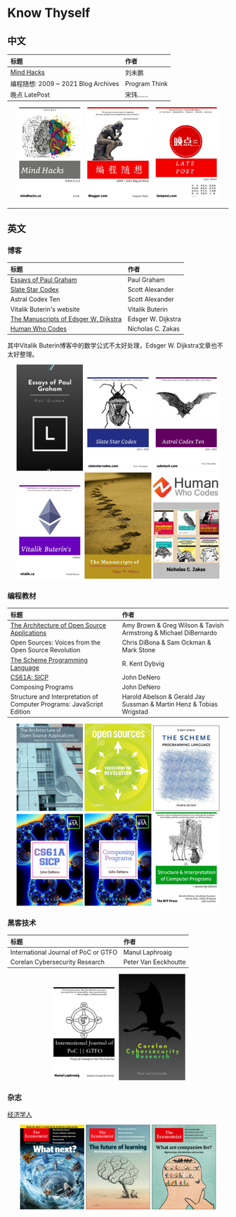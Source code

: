 # Know Thyself

## 中文

标题|作者
:-|:-
[Mind Hacks](https://github.com/evmn/Mind-Hacks)|刘未鹏
编程随想: 2009 ~ 2021 Blog Archives|Program Think
晚点 LatePost|宋玮……


<p align="middle">
<img src="images/Mind-Hack.jpg"  width=30% />
<img src="images/Program-Think.jpg" width=30% />
<img src="images/LatePost.jpg" width=30% />
</p>

---

## 英文

### 博客

标题|作者
:-|:-
[Essays of Paul Graham](https://github.com/evmn/Paul-Graham)|Paul Graham
[Slate Star Codex](https://github.com/evmn/Slate-Star-Codex)|Scott Alexander
Astral Codex Ten|Scott Alexander
Vitalik Buterin's website|Vitalik Buterin
[The Manuscripts of Edsger W. Dijkstra](https://github.com/evmn/The-Manuscripts-of-Edsger-W.-Dijkstra)|Edsger W. Dijkstra
[Human Who Codes](https://github.com/evmn/Nicholas-C.-Zakas)|Nicholas C. Zakas

其中Vitalik Buterin博客中的数学公式不太好处理，Edsger W. Dijkstra文章也不太好整理。

<p align="middle">
<img src="images/Paul-Graham.jpg"  width=30% />
<img src="images/Slate-Star-Codex.jpg" width=30% />
<img src="images/Astral-Codex-Ten.jpg" width=30% />
<img src="images/Vitalik-Buterin.jpg"  width=30% />
<img src="images/Edsger-Dijkstra.jpg" width=30% />
<img src="images/humanwhocodes.jpg" width=30% />
</p>

### 编程教材

标题|作者
:-|:-
[The Architecture of Open Source Applications](https://github.com/evmn/aosabook)|Amy Brown & Greg Wilson & Tavish Armstrong & Michael DiBernardo
Open Sources: Voices from the Open Source Revolution|Chris DiBona & Sam Ockman & Mark Stone
[The Scheme Programming Language](https://github.com/evmn/tspl4)|R. Kent Dybvig
[CS61A: SICP](https://github.com/evmn/cs61a)|John DeNero
Composing Programs|John DeNero
Structure and Interpretation of Computer Programs: JavaScript Edition|Harold Abelson & Gerald Jay Sussman & Martin Henz & Tobias Wrigstad

<p align="middle">
<img src="images/aosabook.jpg" width=30% />
<img src="images/Open-Sources.jpg"  width=30% />
<img src="images/tspl4.jpg" width=30% />
<img src="images/CS61A.jpg" width=30% />
<img src="images/Composing-Program.jpg" width=30% />
<img src="images/SICP-JS.jpg"  width=30% />
</p>

### 黑客技术

标题|作者
:-|:-
International Journal of PoC or GTFO|Manul Laphroaig
Corelan Cybersecurity Research|Peter Van Eeckhoutte

<p align="middle">
<img src="images/Poc-or-GTFO.jpg" width=30% />
<img src="images/Corelan-Cybersecurity-Research.jpg" width=30% />
</p>

### 杂志

[经济学人](https://github.com/evmn/the-economist)

<p align="middle">
<img src="images/TE-8598.jpg"  width=29% />
<img src="images/TE-9050.jpg"  width=29% />
<img src="images/TE-9157.jpg"  width=29% />
</p>
